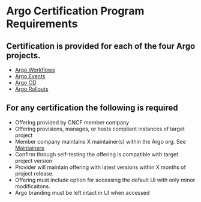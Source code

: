 # Argo Certification Program Requirements

## Certification is provided for each of the four Argo projects.
* [Argo Workflows](https://github.com/argoproj/argo-workflows)
* [Argo Events](https://github.com/argoproj/argo-events/)
* [Argo CD](https://github.com/argoproj/argo-cd/)
* [Argo Rollouts](https://github.com/argoproj/argo-rollouts/)

## For any certification the following is required
* Offering provided by CNCF member company
* Offering provisions, manages, or hosts compliant instances of target project
* Member company maintains X maintainer(s) within the Argo org. See [Maintainers](https://github.com/argoproj/argoproj/blob/master/MAINTAINERS.md)
* Confirm through self-testing the offering is compatible with target project version
* Provider will maintain offering with latest versions within X months of project release.
* Offering must include option for accessing the default UI with only minor modificaitons.
* Argo branding must be left intact in UI when accessed